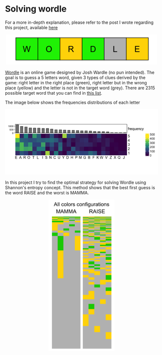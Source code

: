 # Solving wordle

For a more in-depth explanation, please refer to the post I wrote regarding this project, available [here](https://frapria.github.io/blog/wordle_entropy)

<p align="center">
<img src="Scripts/wordle_files/figure-gfm/example-1.png" height="100">
</p>

[Wordle](https://www.nytimes.com/games/wordle/index.html) is an online game designed by Josh Wardle (no pun intended). The goal is to guess a 5 letters word, given 3 types of clues derived by the game: right letter in the right place (green), right letter but in the wrong place (yellow) and the letter is not in the target word (grey).
There are 2315 possible target word that you can find in [this list](https://docs.google.com/spreadsheets/d/1-M0RIVVZqbeh0mZacdAsJyBrLuEmhKUhNaVAI-7pr2Y/edit#gid=0).

The image below shows the frequencies distributions of each letter

![dictionary](Scripts/wordle_files/figure-gfm/dictionary-1.png)

In this project I try to find the optimal strategy for solving Wordle using Shannon's entropy concept. 
This method shows that the best first guess is the word RAISE and the worst is MAMMA.

<p align="center">
<img src="Scripts/wordle_files/figure-gfm/colors_matrix-1.png" height="500">
</p>
